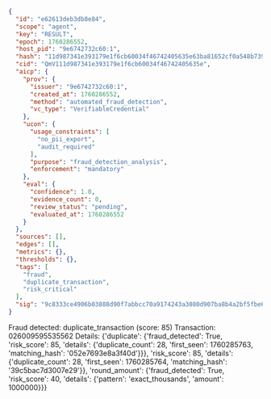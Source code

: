 ```json
{
  "id": "e62613deb3db8e84",
  "scope": "agent",
  "key": "RESULT",
  "epoch": 1760286552,
  "host_pid": "9e6742732c60:1",
  "hash": "11d987341e393179e1f6cb60034f46742405635e63ba81652cf0a548b7395e10",
  "cid": "QmV111d987341e393179e1f6cb60034f46742405635e",
  "aicp": {
    "prov": {
      "issuer": "9e6742732c60:1",
      "created_at": 1760286552,
      "method": "automated_fraud_detection",
      "vc_type": "VerifiableCredential"
    },
    "ucon": {
      "usage_constraints": [
        "no_pii_export",
        "audit_required"
      ],
      "purpose": "fraud_detection_analysis",
      "enforcement": "mandatory"
    },
    "eval": {
      "confidence": 1.0,
      "evidence_count": 0,
      "review_status": "pending",
      "evaluated_at": 1760286552
    }
  },
  "sources": [],
  "edges": [],
  "metrics": {},
  "thresholds": {},
  "tags": [
    "fraud",
    "duplicate_transaction",
    "risk_critical"
  ],
  "sig": "9c8333ce4906b03888d90f7abbcc70a9174243a3080d907ba8b4a2bf5fbe6c2a"
}
```

Fraud detected: duplicate_transaction (score: 85)
Transaction: 026009595535562
Details: {'duplicate': {'fraud_detected': True, 'risk_score': 85, 'details': {'duplicate_count': 28, 'first_seen': 1760285763, 'matching_hash': '052e7693e8a3f40d'}}}, 'risk_score': 85, 'details': {'duplicate_count': 28, 'first_seen': 1760285764, 'matching_hash': '39c5bac7d3007e29'}}, 'round_amount': {'fraud_detected': True, 'risk_score': 40, 'details': {'pattern': 'exact_thousands', 'amount': 1000000}}}